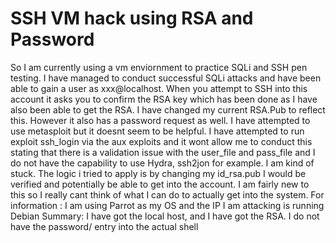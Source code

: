 
# SSH VM hack using RSA and Password

So I am currently using a vm enviornment to practice SQLi and SSH pen testing.
I have managed to conduct successful SQLi attacks and have been able to gain a user as xxx@localhost.
When you attempt to SSH into this account it asks you to confirm the RSA key which has been done as I have also been able to get the RSA. I have changed my current RSA.Pub to reflect this. However it also has a password request as well.
I have attempted to use metasploit but it doesnt seem to be helpful. I have attempted to run exploit ssh_login via the aux exploits and it wont allow me to conduct this stating that there is a validation issue with the user_file and pass_file and I do not have the capability to use Hydra, ssh2jon for example.
I am kind of stuck. The logic i tried to apply is by changing my id_rsa.pub I would be verified and potentially be able to get into the account. I am fairly new to this so I really cant think of what I can do to actually get into the system.
For information : I am using Parrot as my OS and the IP I am attacking is running Debian
Summary: I have got the local host, and I have got the RSA. I do not have the password/ entry into the actual shell

        